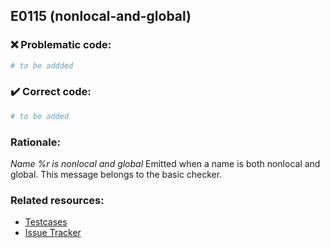 ## E0115 (nonlocal-and-global)

### :x: Problematic code:

```python
# to be addded
```

### :heavy_check_mark: Correct code:

```python
# to be added
```

### Rationale:

 *Name %r is nonlocal and global*
  Emitted when a name is both nonlocal and global. This message belongs to the
  basic checker.



### Related resources:

- [Testcases](#)
- [Issue Tracker](https://github.com/PyCQA/pylint/issues?q=is%3Aissue+%22nonlocal-and-global%22+OR+%22E0115%22)
